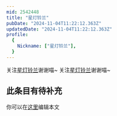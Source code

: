 ```yaml
---
mid: 2542448
title: "星灯铃兰"
pubDate: "2024-11-04T11:22:12.363Z"
updatedDate: "2024-11-04T11:22:12.363Z"
profile:
  {
    Nickname: ["星灯铃兰"],
  }
---
```


关注[星灯铃兰](https://space.bilibili.com/2542448)谢谢喵~ 关注[星灯铃兰](https://space.bilibili.com/2542448)谢谢喵~

## 此条目有待补充
你可以在[这里](https://github.com/Yuhanawa/VTuber.ICU-Content/edit/master/v/星灯铃兰/index.md)编辑本文

